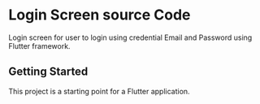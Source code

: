 # Login Screen source Code

Login screen for user to login using credential Email and Password using Flutter framework.

## Getting Started

This project is a starting point for a Flutter application.
